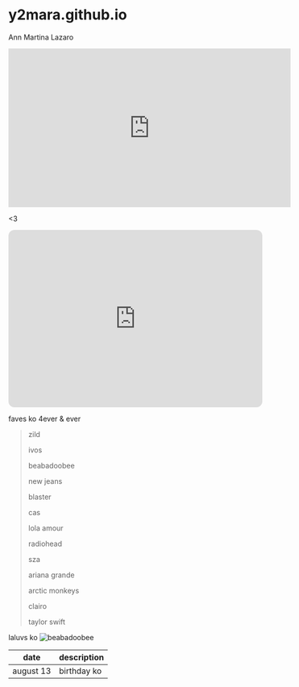 # y2mara.github.io
Ann Martina Lazaro


<iframe width="560" height="315" src="https://www.youtube.com/embed/4bGwtaIjZKM" title="YouTube video player" frameborder="0" allow="accelerometer; autoplay; clipboard-write; encrypted-media; gyroscope; picture-in-picture; web-share" allowfullscreen></iframe>

<3

<iframe style="border-radius:12px" src="https://open.spotify.com/embed/playlist/20M2gbMFyiB29oXAYjj6IF?utm_source=generator" width="100%" height="352" frameBorder="0" allowfullscreen="" allow="autoplay; clipboard-write; encrypted-media; fullscreen; picture-in-picture" loading="lazy"></iframe>





faves ko 4ever & ever

> zild
> 
> ivos
> 
> beabadoobee
> 
> new jeans
> 
> blaster
> 
> cas
> 
> lola amour
> 
> radiohead
> 
> sza
> 
> ariana grande
> 
> arctic monkeys
> 
> clairo
> 
> taylor swift


laluvs ko
![beabadoobee](https://api.floodmagazine.com/wp-content/uploads/2022/04/flood-day3-beabadoobee_MG_7615-1.jpg)

| date | description |
| ---- | ----------- |
| august 13 | birthday ko |


